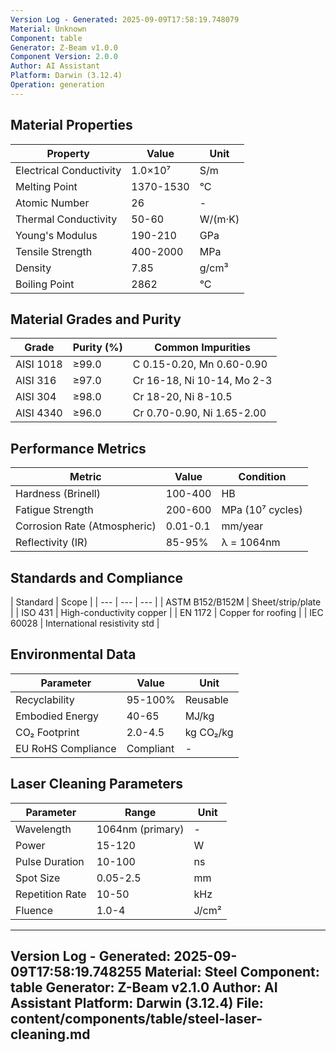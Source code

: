 ```yaml
---
Version Log - Generated: 2025-09-09T17:58:19.748079
Material: Unknown
Component: table
Generator: Z-Beam v1.0.0
Component Version: 2.0.0
Author: AI Assistant
Platform: Darwin (3.12.4)
Operation: generation
---
```


## Material Properties
| Property | Value | Unit |
| --- | --- | --- |
| Electrical Conductivity | 1.0×10⁷ | S/m |
| Melting Point | 1370-1530 | °C |
| Atomic Number | 26 | - |
| Thermal Conductivity | 50-60 | W/(m·K) |
| Young's Modulus | 190-210 | GPa |
| Tensile Strength | 400-2000 | MPa |
| Density | 7.85 | g/cm³ |
| Boiling Point | 2862 | °C |


## Material Grades and Purity
| Grade | Purity (%) | Common Impurities |
| --- | --- | --- |
| AISI 1018 | ≥99.0 | C 0.15-0.20, Mn 0.60-0.90 |
| AISI 316 | ≥97.0 | Cr 16-18, Ni 10-14, Mo 2-3 |
| AISI 304 | ≥98.0 | Cr 18-20, Ni 8-10.5 |
| AISI 4340 | ≥96.0 | Cr 0.70-0.90, Ni 1.65-2.00 |


## Performance Metrics
| Metric | Value | Condition |
| --- | --- | --- |
| Hardness (Brinell) | 100-400 | HB |
| Fatigue Strength | 200-600 | MPa (10⁷ cycles) |
| Corrosion Rate (Atmospheric) | 0.01-0.1 | mm/year |
| Reflectivity (IR) | 85-95% | λ = 1064nm |


## Standards and Compliance
| Standard | Scope |
| --- | --- | --- |
| ASTM B152/B152M | Sheet/strip/plate |
| ISO 431 | High-conductivity copper |
| EN 1172 | Copper for roofing |
| IEC 60028 | International resistivity std |


## Environmental Data
| Parameter | Value | Unit |
| --- | --- | --- |
| Recyclability | 95-100% | Reusable |
| Embodied Energy | 40-65 | MJ/kg |
| CO₂ Footprint | 2.0-4.5 | kg CO₂/kg |
| EU RoHS Compliance | Compliant | - |


## Laser Cleaning Parameters
| Parameter | Range | Unit |
| --- | --- | --- |
| Wavelength | 1064nm (primary) | - |
| Power | 15-120 | W |
| Pulse Duration | 10-100 | ns |
| Spot Size | 0.05-2.5 | mm |
| Repetition Rate | 10-50 | kHz |
| Fluence | 1.0-4 | J/cm² |


---
Version Log - Generated: 2025-09-09T17:58:19.748255
Material: Steel
Component: table
Generator: Z-Beam v2.1.0
Author: AI Assistant
Platform: Darwin (3.12.4)
File: content/components/table/steel-laser-cleaning.md
---